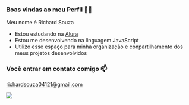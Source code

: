 ### Boas vindas ao meu Perfil 💙💙

Meu nome é Richard Souza

- Estou estudando na [Alura](https://www.alura.com.br)
- Estou me desenvolvendo na linguagem JavaScript
- Utilizo esse espaço para minha organização e conpartilhamento dos meus projetos desenvolvidos

### Você entrar em contato comigo 📫

richardsouza04121@gmail.com

![](https://media1.tenor.com/m/k4d5kDcnnzcAAAAC/stitch-frustration.gif)
